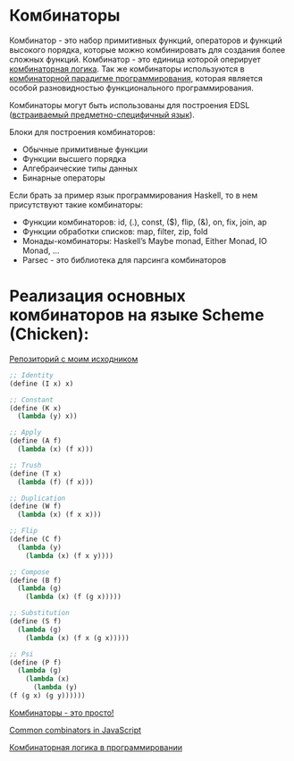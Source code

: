 # Комбинаторы

Комбинатор - это набор примитивных функций, операторов и функций высокого порядка, которые можно комбинировать для создания более сложных функций.
Комбинатор - это единица которой оперирует [комбинаторная логика](https://ru.wikipedia.org/wiki/Комбинаторная_логика). Так же комбинаторы используются в [комбинаторной парадигме программирования](https://ru.wikipedia.org/wiki/Комбинаторное_программирование), которая является особой разновидностью функционального программирования.

Комбинаторы могут быть использованы для построения EDSL ([встраиваемый предметно-специфичный язык](https://ru.wikipedia.org/wiki/Предметно-ориентированный_язык)).

Блоки для построения комбинаторов:
- Обычные примитивные функции
- Функции высшего порядка
- Алгебраические типы данных
- Бинарные операторы

Если брать за пример язык программирования Haskell, то в нем присутствуют такие комбинаторы:
- Функции комбинаторов: id, (.), const, ($), flip, (&), on, fix, join, ap
- Функции обработки списков: map, filter, zip, fold
- Монады-комбинаторы: Haskell’s Maybe monad, Either Monad, IO Monad, ...
- Parsec - это библиотека для парсинга комбинаторов

# Реализация основных комбинаторов на языке Scheme (Chicken):
[Репозиторий с моим исходником](https://github.com/KikyTokamuro/chicken-combinators)
```scheme
;; Identity
(define (I x) x)

;; Constant
(define (K x)
  (lambda (y) x))

;; Apply
(define (A f)
  (lambda (x) (f x)))

;; Trush
(define (T x)
  (lambda (f) (f x)))

;; Duplication
(define (W f)
  (lambda (x) (f x x)))

;; Flip
(define (C f)
  (lambda (y)
    (lambda (x) (f x y))))

;; Compose
(define (B f)
  (lambda (g)
    (lambda (x) (f (g x)))))

;; Substitution
(define (S f)
  (lambda (g)
    (lambda (x) (f x (g x)))))

;; Psi
(define (P f)
  (lambda (g)
    (lambda (x)
      (lambda (y)
(f (g x) (g y))))))
```

[Комбинаторы - это просто!](https://ru.wikibooks.org/wiki/Комбинаторы_—_это_просто!)

[Common combinators in JavaScript](https://gist.github.com/Avaq/1f0636ec5c8d6aed2e45)

[Комбинаторная логика в программировании](http://labs.rulezz.ru/files/118/cl.pdf)
